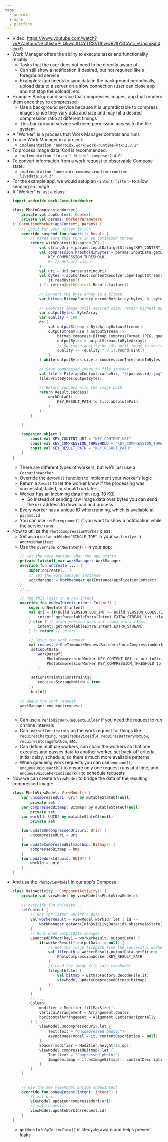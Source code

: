 ```yaml
---
tags:
  - android
  - done
  - platform
---
```

- Video: https://www.youtube.com/watch?v=A2JetouoNSc&list=PLQkwcJG4YTCSVDhww92llY3CAnc_vUhsm&index=9
- Work Manager offers the ability to execute tasks and functionality reliably
	- Tasks that the user does not need to be directly aware of
	- Can still show a notification if desired, but not required like a foreground service
	- Examples: app needs to sync data in the background periodically, upload data to a server on a slow connection (user can close app and not stop the upload), etc.
- Example: Background service that compresses images, app that renders them once they're compressed
	- Use a background service because it is unpredictable to compress images since they vary data and size and may hit a desired compression ratio at different timings
	- This background service will need permission access to the file system
- A "Worker" is a process that Work Manager controls and runs
- To use Work Manager in a project:
	- `implementation "androidx.work:work-runtime-ktx:2.8.1"`
- To process image data, Coil is recommended:
	- `implementation "io.coil-kt:coil-compose:2.4.0"`
- To convert information from a work request to observable Compose state:
	- `implementation "androidx.compose.runtime:runtime-livedata:1.4.3"`
- For the example app, we would setup an `<intent-filter>` to allow sending an image
- A "Worker" is just a class:
  ```kotlin
  import androidx.work.CoroutineWorker
  
  class PhotoCompressionWorker(
	  private val appContext: Context,
	  private val params: WorkerParameters
  ): CoroutineWorker(appContext, params) {
	  // Logic for your worker to run
	  override suspend fun doWork(): Result {
		  // Makes sure this runs in an optimized thread
		  return withContext(Dispatch.IO) {
			  val stringUri = params.inputData.getString(KEY_CONTENT_URI)
			  val compressionThresholdInBytes = params.inputData.getLong(
				  KEY_COMPRESSION_THRESHOLD,
				  0L // default value
			  )
			  val uri = Uri.parse(stringUri)
			  val bytes = appContext.contentResolver.openInputStream(uri)?.use {
				  it.readBytes()
			  } ?: return@withContext Result.failure()
			  
			  // Convert the byte array to a bitmap
			  var bitmap.BitmapFactory.decodeByteArray(bytes, 0, bytes.size)
			  
			  // Compress image until desired size, retain highest quality
			  var outputBytes: ByteArray
			  var quality = 100
			  do {
				  val outputStream = ByteArrayOutputStream()
				  outputStream.use { outputStream ->
					  bitmap.compress(Bitmap.CompressFormat.JPEG, quality, outputStream)
					  outputBytes = outputStream.toByteArray()
					  // Decrease quality by 10% until image is desired size
					  quality -= (quality * 0.1).roundToInt()
				  }
			  } while(outputBytes.size > compressionThresholdInBytes && quality > 5)
			  
			  // Save compressed image to file storage
			  val file = File(appContext.cacheDir, "${params.id}.jpg")
			  file.writeBytes(outputBytes)
			  
			  // Return success with the image path
			  return Result.success(
				  workDataOf(
					  KEY_RESULT_PATH to file.absolutePath
				  )
			  )
		  }
		  
	  }
	  
	  companion object {
		  const val KEY_CONTENT_URI = "KEY_CONTENT_URI"
		  const val KEY_COMPRESSION_THRESHOLD = "KEY_COMPRESSION_THRESHOLD"
		  const val KEY_RESULT_PATH = "KEY_RESULT_PATH"
	  }
  }
	```
	- There are different types of workers, but we'll just use a `CoroutineWorker`
	- Override the `doWork()` function to implement your worker's logic
	- Return a `Result` to let the worker know if the processing was successful, failed, or should run later
	- Worker has an incoming data limit (e.g. 10 KB)
		- So instead of sending raw image data over bytes you can send the `uri` address to download and process
	- Every worker has a unique ID when running, which is available at `params.id`
	- You can use `setForeground()` if you want to show a notification while the service runs
- Now to utilize the `PhotoCompressionWorker` class:
	- Set `android:launchMode="SINGLE_TOP"` in your `<activity>` in `AndroidManifest`
	- Use the `override onNewIntent()` in your app:
	  ```kotlin
	  // Get the work manager when the app starts
	  private lateinit var workManager: WorkManager
	  override fun onCreate(...) {
		  super.onCreate(...)
		  // Set the work manager instance
		  workManager = WorkManager.getInstance(applicationContext)
	  }
	  // ...

	  // Run this logic on a new intent
	  override fun onNewIntent(intent: Intent?) {
		  super.onNewIntent(intent)
		  val uri = if(Build.VERSION.SDK_INT >= Build.VERSION_CODES.TIRAMISU) {
			  intent?.getParcelableExtra(Intent.EXTRA_STREAM, Uri::class.java)
		  } else { // older version does not require uri class
			  intent?.getParcelableExtra(Intent.EXTRA_STREAM)
		  } ?: return // no uri
		  
		  // Setup the work request
		  val request = OneTimeWorkRequestBuilder<PhotoCompressionWorker>()
		  .setInputData(
			  workDataOf(
				  PhotoCompressionWorker.KEY_CONTENT_URI to uri.toString(),
				  PhotoCompressionWorker.KEY_COMPRESSION_THRESHOLD to 1024*20L // 20KB
			  )
		  )
		  .setConstraints(Constraints(
			  requiresStorageNotLow = true
		  ))
		  .build()
		  
	  // Queue the work request
	  workManager.enqueue(request)
	  }
		```
	- Can use a `PeriodicWorkRequestBuilder` if you need the request to run on time intervals
	- Can use `setConstraints` on the work request for things like `requiresCharging`, `requiresDeviceIdle`, `requiresBatteryNotLow`, `requiresStorageNotLow`, etc.
	- Can define multiple workers, can chain the workers so that one executes and passes data to another worker, set back-off criteria, initial delay, schedule, so there's much more available patterns
	- When queueing work requests you can use `enqueue()`, `enqueueUniqueWork()` to ensure only one request runs at a time, and `enqueueUniquePeriodicWork()` to schedule requests
- Now we can create a `ViewModel` to bridge the data of the resulting compressed image:
  ```kotlin
  class PhotoViewModel: ViewModel() {
	  var uncompressedUri: Uri? by mutableStateOf(null)
		  private set
	  var compressedBitmap: Bitmap? by mutableStateOf(null)
		  private set
	  var workId: UUID? by mutableStateOf(null)
		  private set
	  
	  fun updateUncompressedUri(uri: Uri?) {
		  uncompressedUri = uri
	  }
	  fun updateCompressedBitmap(bmp: Bitmap?) {
		  compressedBitmap = bmp
	  }
	  fun updateWorkId(uuid: UUID?) {
		  workId = uuid
	  }
  }
	```
- And use the `PhotoViewModel` in our app's Compose:
  ```kotlin
  class MainActivity : ComponentActivity() {
	  private val viewModel by viewModels<PhotoViewModel>()
	  
	  // override fun onCreate...
	  setContent {
		  // Get the latest worker's data
		  val workerResult = viewModel.workId?.let { id ->
			  workManager.getWorkInfoByIdLiveData(id).observeAsState().value
		  }
		  // Runs when outputData changes
		  LaunchedEffect(key1 = workerResult?.outputData) {
			  if(workerResult?.outputData != null) {
				  // Get the image filepath from the successful worker
				  val filepath = workerResult.outputData.getString(
					  PhotoCompressionWorker.KEY_RESULT_PATH
				  )
				  // Load the image file into viewModel
				  filepath?.let {
					  val bitmap = BitmapFactory.decodeFile(it)
					  viewModel.updateCompressedBitmap(bitmap)
				  }
			  }
		  }
		  // ...
		  Column(
			  modifier = Modifier.fillMaxSize(),
			  verticalArrangement = Arrangement.Center,
			  horizontalArrangement = Alignment.CenterHorizontally
		  ) {
			  viewModel.uncompressedUri?.let {
				  Text(text = "Uncompressed photo:")
				  AsyncImage(model = it, contentDescription = null)
			  }
			  Spacer(modifier = Modifier.height(16.dp))
			  viewModel.compressedBitmap?.let {
				  Text(text = "Compressed photo:")
				  Image(bitmap = it.asImageBitmap(), contentDescription = null)
			  }
		  }
	  }
	  
	  
	  // Use the new viewModel inside onNewIntent
	  override fun onNewIntent(intent: Intent?) {
		  // val uri...
		  viewModel.updateUncompressedUri(uri)
		  // val request...
		  viewModel.updateWorkId(request.id)
	  }
  }
	```
	- `getWorkInfoByIdLiveData()` is lifecycle aware and helps prevent leaks